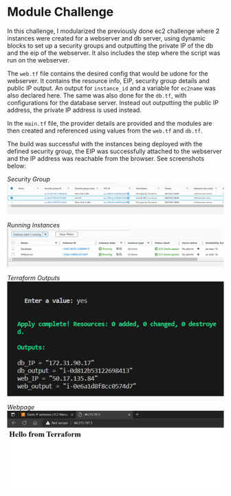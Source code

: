 # Module Challenge

In this challenge, I modularized the previously done ec2 challenge where 2 instances were created for a webserver and db server, using dynamic blocks to set up a security groups and outputting the private IP of the db and the eip of the webserver. It also includes the step where the script was run on the webserver.

The `web.tf` file contains the desired config that would be udone for the webserver. It contains the resource info, EIP, security group details and public IP output.  An output for `instance_id` and a variable for `ec2name` was also declared here. The same was also done for the `db.tf`, with configurations for the database server. Instead out outputting the public IP address, the private IP address is used instead.

In the `main.tf` file, the provider details are provided and the modules are then created and referenced using values from the `web.tf` and `db.tf`.

The build was successful with the instances being deployed with the defined security group, the EIP was successfully attached to the webserver and the IP address was reachable from the browser. See screenshots below:

*Security Group*
![Security Group](images/module_SG1.png)

*Running Instances*
![Running Instances](images/module_instances.png)

*Terraform Outputs*
![Terraform Outputs](images/module_outputs.png)

*Webpage*
![Webpage](images/webpage.png)
